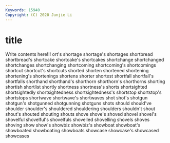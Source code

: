 ```yaml
---
Keywords: 15940
Copyright: (C) 2020 Junjie Li
---
```


# title

Write contents here!!!
ort's 
shortage 
shortage's 
shortages 
shortbread 
shortbread's 
shortcake 
shortcake's 
shortcakes
shortchange 
shortchanged 
shortchanges 
shortchanging 
shortcoming 
shortcoming's 
shortcomings 
shortcut 
shortcut's 
shortcuts
shorted 
shorten 
shortened 
shortening 
shortening's 
shortenings 
shortens 
shorter 
shortest 
shortfall
shortfall's 
shortfalls 
shorthand 
shorthand's 
shorthorn 
shorthorn's 
shorthorns 
shorting 
shortish 
shortlist
shortly 
shortness 
shortness's 
shorts 
shortsighted 
shortsightedly 
shortsightedness 
shortsightedness's 
shortstop 
shortstop's
shortstops 
shortwave 
shortwave's 
shortwaves 
shot 
shot's 
shotgun 
shotgun's 
shotgunned 
shotgunning
shotguns 
shots 
should 
should've 
shoulder 
shoulder's 
shouldered 
shouldering 
shoulders 
shouldn't
shout 
shout's 
shouted 
shouting 
shouts 
shove 
shove's 
shoved 
shovel 
shovel's
shovelful 
shovelful's 
shovelfuls 
shovelled 
shovelling 
shovels 
shoves 
shoving 
show 
show's
showbiz 
showbiz's 
showboat 
showboat's 
showboated 
showboating 
showboats 
showcase 
showcase's 
showcased
showcases 
